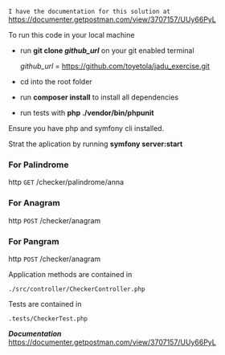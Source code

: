 `I have the documentation for this solution at` https://documenter.getpostman.com/view/3707157/UUy66PyL

To run this code in your local machine

 - run  __git clone _github_url___ on your git enabled terminal
 
    _github_url_ = https://github.com/toyetola/jadu_exercise.git
 
 - cd into the root folder
 
 - run __composer install__ to install all dependencies
 
 - run tests with __php ./vendor/bin/phpunit__
 
 Ensure you have php and symfony cli installed.
 
 Strat  the aplication by running __symfony server:start__
 
 ### For Palindrome
 
 http ```GET```
 /checker/palindrome/anna
 
 ### For Anagram
 http ```POST```
 /checker/anagram
 
 ### For Pangram
 
 http ```POST```
 /checker/anagram
 
 Application methods are contained in
 
 `./src/controller/CheckerController.php`
 
 Tests are contained in
 
 `.tests/CheckerTest.php`
 
 ***Documentation***
 https://documenter.getpostman.com/view/3707157/UUy66PyL